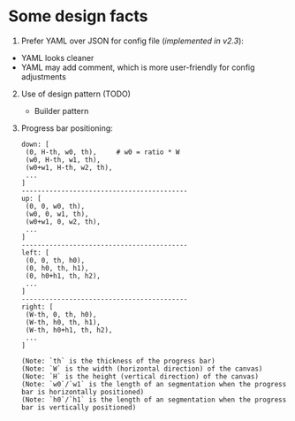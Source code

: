 # Some design facts
1. Prefer YAML over JSON for config file (*implemented in v2.3*):
* YAML looks cleaner
* YAML may add comment, which is more user-friendly for config adjustments
2. Use of design pattern (TODO)
   * Builder pattern


3. Progress bar positioning:

   ```
   down: [
   	(0, H-th, w0, th),     # w0 = ratio * W
   	(w0, H-th, w1, th),
   	(w0+w1, H-th, w2, th),
   	...
   ]
   ------------------------------------------
   up: [
   	(0, 0, w0, th),
   	(w0, 0, w1, th),
   	(w0+w1, 0, w2, th),
   	...
   ]
   ------------------------------------------
   left: [
   	(0, 0, th, h0),
   	(0, h0, th, h1),
   	(0, h0+h1, th, h2),
   	...
   ]
   ------------------------------------------
   right: [
   	(W-th, 0, th, h0),
   	(W-th, h0, th, h1),
   	(W-th, h0+h1, th, h2),
   	...
   ]
   
   (Note: `th` is the thickness of the progress bar)
   (Note: `W` is the width (horizontal direction) of the canvas)
   (Note: `H` is the height (vertical direction) of the canvas)
   (Note: `w0`/`w1` is the length of an segmentation when the progress bar is horizontally positioned)
   (Note: `h0`/`h1` is the length of an segmentation when the progress bar is vertically positioned)
   
   ```